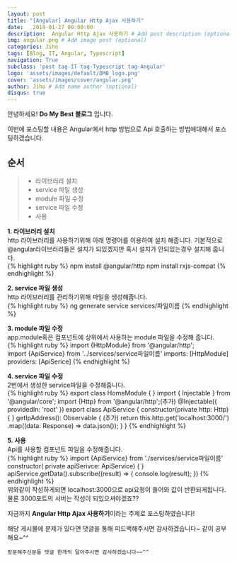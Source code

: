 ```yaml
---
layout: post
title: "[Angular] Angular Http Ajax 사용하기"
date:   2019-01-27 00:00:00
description:  Angular Http Ajax 사용하기 # Add post description (optional)
img: angular.png # Add image post (optional)
categories: Jiho
tags: [Blog, IT, Angular, Typescript]
navigation: True
subclass: 'post tag-IT tag-Typescript tag-Angular'
logo: 'assets/images/default/DMB_logo.png'
cover: 'assets/images/cover/angular.png'
author: Jiho # Add name author (optional)
disqus: true
---
```

안녕하세요! **Do My Best 블로그** 입니다. 

이번에 포스팅할 내용은 Angular에서 http 방법으로 Api 호출하는 방법에대해서 포스팅하겠습니다. 

## 순서  
>* 라이브러리 설치
>* service 파일 생성
>* module 파일 수정
>* service 파일 수정
>* 사용

**1. 라이브러리 설치**  
http 라이브러리를 사용하기위해 아래 명령어를 이용하여 설치 해줍니다. 
기본적으로 @angular라이브러리들은 설치가 되있겠지만 혹시 설치가 안되있는경우 설치해 줍니다.  
{% highlight ruby %}
npm install @angular/http
npm install rxjs-compat 
{% endhighlight %}  

**2. service 파일 생성**  
http 라이브러리를 관리하기위해 파일을 생성해줍니다.  
{% highlight ruby %}
ng generate service services/파일이름
{% endhighlight %}  

**3. module 파일 수정**  
app.module혹은 컴포넌트에 상위에서 사용하는 module 파일을 수정해 줍니다.  
{% highlight ruby %}
import {HttpModule} from '@angular/http';     
import {ApiService} from '../services/service파일이름'
imports: [HttpModule]  
providers: [ApiSerice]
{% endhighlight %}  

**4. service 파일 수정**  
2번에서 생성한 service파일을 수정해줍니다.  
{% highlight ruby %}
export class HomeModule { }
import { Injectable } from '@angular/core';
import {Http} from '@angular/http';(추가)
@Injectable({
providedIn: 'root'
})
export class ApiService {
constructor(private http: Http) { }
getIpAddress(): Observable<Object> {
    (추가)
    return this.http.get('localhost:3000/')
    .map((data: Response) => data.json());
    }
}
{% endhighlight %}  

**5. 사용**  
Api를 사용할 컴포넌트 파일을 수정해줍니다.  
{% highlight ruby %} 
import {ApiService} from './services/service파일이름'
constructor( private apiSerivce: ApiService) { } 
apiService.getData().subscribe((result) => {
    console.log(result);
})
{% endhighlight %}  
위와같이 작성하게되면 localhost:3000으로 api요청이 들어와 값이 반환되게됩니다.  
물론 3000포트의 서버는 작성이 되있으셔야겠죠??

지금까지 **Angular Http Ajax 사용하기**이라는 주제로 포스팅하였습니다!     

해당 게시물에 문제가 있다면 댓글을 통해 피드백해주시면 감사하겠습니다~ 같이 공부해요~^^

`방문해주신분들 댓글 한개씩 달아주시면 감사하겠습니다~~^^`  

[dockerfile-instruction]:https://ghwlchlaks.github.io/dockerfile-instruction